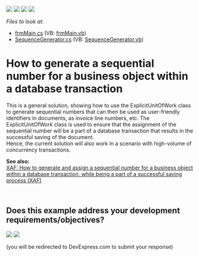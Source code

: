 <!-- default badges list -->
![](https://img.shields.io/endpoint?url=https://codecentral.devexpress.com/api/v1/VersionRange/128585901/24.2.1%2B)
[![](https://img.shields.io/badge/Open_in_DevExpress_Support_Center-FF7200?style=flat-square&logo=DevExpress&logoColor=white)](https://supportcenter.devexpress.com/ticket/details/E2620)
[![](https://img.shields.io/badge/📖_How_to_use_DevExpress_Examples-e9f6fc?style=flat-square)](https://docs.devexpress.com/GeneralInformation/403183)
[![](https://img.shields.io/badge/💬_Leave_Feedback-feecdd?style=flat-square)](#does-this-example-address-your-development-requirementsobjectives)
<!-- default badges end -->
<!-- default file list -->
*Files to look at*:

* [frmMain.cs](./CS/ExplicitUnitOfWorkDemo/frmMain.cs) (VB: [frmMain.vb](./VB/ExplicitUnitOfWorkDemo/frmMain.vb))
* [SequenceGenerator.cs](./CS/ExplicitUnitOfWorkDemo/SequenceGenerator.cs) (VB: [SequenceGenerator.vb](./VB/ExplicitUnitOfWorkDemo/SequenceGenerator.vb))
<!-- default file list end -->
# How to generate a sequential number for a business object within a database transaction


<p>This is a general solution, showing how to use the ExplicitUnitOfWork class to generate sequential numbers that can then be used as user-friendly identifiers in documents, as invoice line numbers, etc. The ExplicitUnitOfWork class is used to ensure that the assignment of the sequential number will be a part of a database transaction that results in the successful saving of the document.<br />
Hence, the current solution will also work in a scenario with high-volume of concurrency transactions.</p><p><strong>See also:</strong> <br />
<a href="https://www.devexpress.com/Support/Center/p/E2829">XAF: How to generate and assign a sequential number for a business object within a database transaction, while being a part of a successful saving process (XAF)</a></p>

<br/>


<!-- feedback -->
## Does this example address your development requirements/objectives?

[<img src="https://www.devexpress.com/support/examples/i/yes-button.svg"/>](https://www.devexpress.com/support/examples/survey.xml?utm_source=github&utm_campaign=XPO_how-to-generate-a-sequential-number-for-a-business-object-within-a-database-transaction-e2620&~~~was_helpful=yes) [<img src="https://www.devexpress.com/support/examples/i/no-button.svg"/>](https://www.devexpress.com/support/examples/survey.xml?utm_source=github&utm_campaign=XPO_how-to-generate-a-sequential-number-for-a-business-object-within-a-database-transaction-e2620&~~~was_helpful=no)

(you will be redirected to DevExpress.com to submit your response)
<!-- feedback end -->
